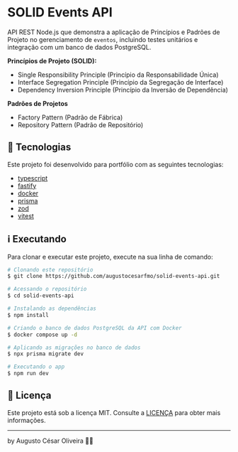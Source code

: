 # SOLID Events API

API REST Node.js que demonstra a aplicação de Princípios e Padrões de Projeto no gerenciamento de `eventos`, incluindo testes unitários e integração com um banco de dados PostgreSQL.

**Princípios de Projeto (SOLID):**

- Single Responsibility Principle (Princípio da Responsabilidade Única)
- Interface Segregation Principle (Princípio da Segregação de Interface)
- Dependency Inversion Principle (Princípio da Inversão de Dependência)

**Padrões de Projetos**

- Factory Pattern (Padrão de Fábrica)
- Repository Pattern (Padrão de Repositório)

## 🚀 Tecnologias

Este projeto foi desenvolvido para portfólio com as seguintes tecnologias:

- [typescript](https://www.typescriptlang.org/)
- [fastify](https://fastify.dev/docs/v4.26.x/)
- [docker](https://www.docker.com/)
- [prisma](https://www.prisma.io/docs/getting-started)
- [zod](https://zod.dev/)
- [vitest](https://vitest.dev/guide/)

## ℹ️ Executando

Para clonar e executar este projeto, execute na sua linha de comando:

```bash
# Clonando este repositório
$ git clone https://github.com/augustocesarfmo/solid-events-api.git

# Acessando o repositório
$ cd solid-events-api

# Instalando as dependências
$ npm install

# Criando o banco de dados PostgreSQL da API com Docker
$ docker compose up -d

# Aplicando as migrações no banco de dados
$ npx prisma migrate dev

# Executando o app
$ npm run dev
```

## 📝 Licença

Este projeto está sob a licença MIT. Consulte a [LICENÇA](https://github.com/augustocesarfmo/solid-events-api/blob/main/LICENSE.md) para obter mais informações.

---

by Augusto César Oliveira 👐🏼
